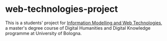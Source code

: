 # web-technologies-project
This is a students' project for [Information Modelling and Web Technologies](https://www.unibo.it/en/teaching/course-unit-catalogue/course-unit/2022/454464), a master's degree course of Digital Humanities and Digital Knowledge programme at University of Bologna.
